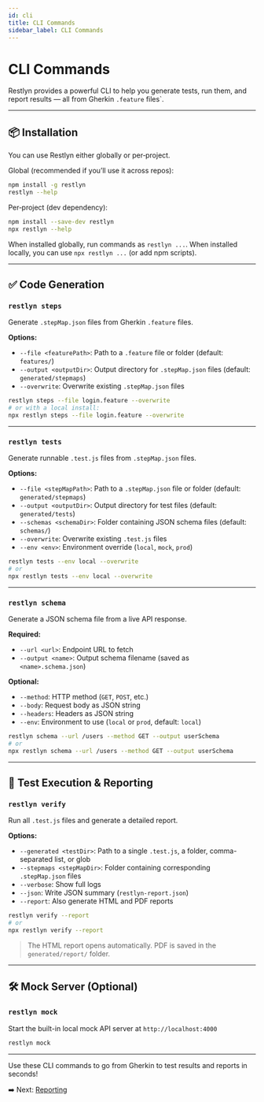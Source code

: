 ```yaml
---
id: cli
title: CLI Commands
sidebar_label: CLI Commands
---
```


# CLI Commands

Restlyn provides a powerful CLI to help you generate tests, run them, and report results — all from Gherkin `.feature` files`.

---

## 📦 Installation

You can use Restlyn either globally or per‑project.

Global (recommended if you’ll use it across repos):

```bash
npm install -g restlyn
restlyn --help
```

Per‑project (dev dependency):

```bash
npm install --save-dev restlyn
npx restlyn --help
```

When installed globally, run commands as `restlyn ...`.
When installed locally, you can use `npx restlyn ...` (or add npm scripts).

---

## ✅ Code Generation

### `restlyn steps`
Generate `.stepMap.json` files from Gherkin `.feature` files.

**Options:**
- `--file <featurePath>`: Path to a `.feature` file or folder (default: `features/`)
- `--output <outputDir>`: Output directory for `.stepMap.json` files (default: `generated/stepmaps`)
- `--overwrite`: Overwrite existing `.stepMap.json` files

```bash
restlyn steps --file login.feature --overwrite
# or with a local install:
npx restlyn steps --file login.feature --overwrite
```

---

### `restlyn tests`
Generate runnable `.test.js` files from `.stepMap.json` files.

**Options:**
- `--file <stepMapPath>`: Path to a `.stepMap.json` file or folder (default: `generated/stepmaps`)
- `--output <outputDir>`: Output directory for test files (default: `generated/tests`)
- `--schemas <schemaDir>`: Folder containing JSON schema files (default: `schemas/`)
- `--overwrite`: Overwrite existing `.test.js` files
- `--env <env>`: Environment override (`local`, `mock`, `prod`)

```bash
restlyn tests --env local --overwrite
# or
npx restlyn tests --env local --overwrite
```

---

### `restlyn schema`
Generate a JSON schema file from a live API response.

**Required:**
- `--url <url>`: Endpoint URL to fetch
- `--output <name>`: Output schema filename (saved as `<name>.schema.json`)

**Optional:**
- `--method`: HTTP method (`GET`, `POST`, etc.)
- `--body`: Request body as JSON string
- `--headers`: Headers as JSON string
- `--env`: Environment to use (`local` or `prod`, default: `local`)

```bash
restlyn schema --url /users --method GET --output userSchema
# or
npx restlyn schema --url /users --method GET --output userSchema
```

---

## 🧪 Test Execution & Reporting

### `restlyn verify`
Run all `.test.js` files and generate a detailed report.

**Options:**
- `--generated <testDir>`: Path to a single `.test.js`, a folder, comma-separated list, or glob
- `--stepmaps <stepMapDir>`: Folder containing corresponding `.stepMap.json` files
- `--verbose`: Show full logs
- `--json`: Write JSON summary (`restlyn-report.json`)
- `--report`: Also generate HTML and PDF reports

```bash
restlyn verify --report
# or
npx restlyn verify --report
```

> The HTML report opens automatically. PDF is saved in the `generated/report/` folder.

---

## 🛠 Mock Server (Optional)

### `restlyn mock`
Start the built-in local mock API server at `http://localhost:4000`

```bash
restlyn mock
```

---

Use these CLI commands to go from Gherkin to test results and reports in seconds!

➡️ Next: [Reporting](./reporting.md)
